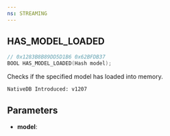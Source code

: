 ```yaml
---
ns: STREAMING
---
```

## HAS_MODEL_LOADED

```c
// 0x1283B8B89DD5D1B6 0x62BFDB37
BOOL HAS_MODEL_LOADED(Hash model);
```

Checks if the specified model has loaded into memory.

```
NativeDB Introduced: v1207
```

## Parameters
* **model**:
